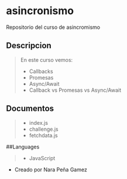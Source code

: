# asincronismo

Repositorio del curso de asincromismo

## Descripcion 
> En este curso vemos:
> - Callbacks
> - Promesas
> - Async/Await
> - Callback vs Promesas vs Async/Await

## Documentos
> - index.js
> - challenge.js
> - fetchdata.js

##Languages
> - JavaScript

- Creado por Nara Peña Gamez
